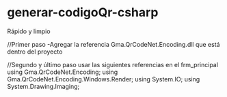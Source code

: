 # generar-codigoQr-csharp

Rápido y limpio

//Primer paso
-Agregar la referencia Gma.QrCodeNet.Encoding.dll que está dentro del proyecto

//Segundo y último paso usar las siguientes referencias en el frm_principal
using Gma.QrCodeNet.Encoding;
using Gma.QrCodeNet.Encoding.Windows.Render;
using System.IO;
using System.Drawing.Imaging;
 
